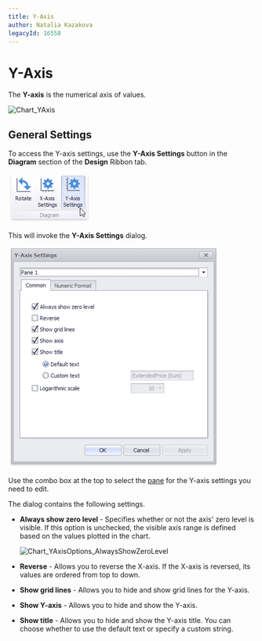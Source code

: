 ```yaml
---
title: Y-Axis
author: Natalia Kazakova
legacyId: 16558
---
```

# Y-Axis
The **Y-axis** is the numerical axis of values.

![Chart_YAxis](../../../../../images/img18800.png)

## General Settings
To access the Y-axis settings, use the **Y-Axis Settings** button in the **Diagram** section of the **Design** Ribbon tab.

![Chart_YAxisOptions_Button](../../../../../images/img18775.png)

This will invoke the **Y-Axis Settings** dialog.

![Chart_YAxisOptions_Form](../../../../../images/img18777.png)

Use the combo box at the top to select the [pane](../panes.md) for the Y-axis settings you need to edit.

The dialog contains the following settings.
* **Always show zero level** - Specifies whether or not the axis' zero level is visible. If this option is unchecked, the visible axis range is defined based on the values plotted in the chart. 
	
	![Chart_YAxisOptions_AlwaysShowZeroLevel](../../../../../images/img18788.png)
* **Reverse** - Allows you to reverse the X-axis. If the X-axis is reversed, its values are ordered from top to down.
* **Show grid lines** - Allows you to hide and show grid lines for the Y-axis.
* **Show Y-axis** - Allows you to hide and show the Y-axis.
* **Show title** - Allows you to hide and show the Y-axis title. You can choose whether to use the default text or specify a custom string.